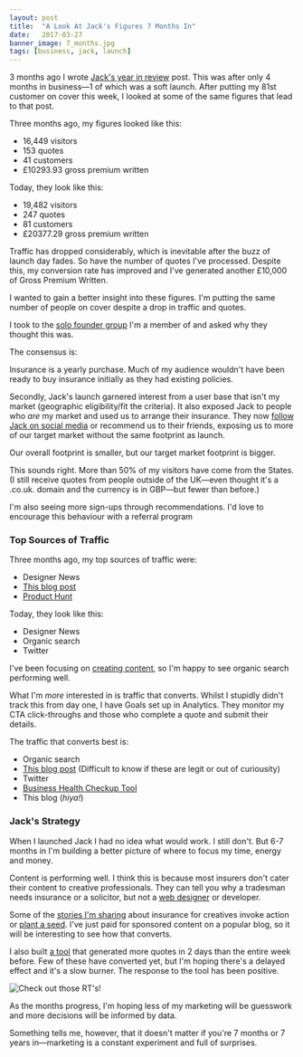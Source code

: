 ```yaml
---
layout: post
title:  "A Look At Jack's Figures 7 Months In"
date:   2017-03-27
banner_image: 7_months.jpg
tags: [business, jack, launch]
---
```

3 months ago I wrote <a href="/2016/12/16/jacks-year-in-review/">Jack's year in review</a> post. This was after only 4 months in business—1 of which was a soft launch. After putting my 81st customer on cover this week, I looked at some of the same figures that lead to that post.

Three months ago, my figures looked like this:

* 16,449 visitors
* 153 quotes
* 41 customers
* £10293.93 gross premium written

Today, they look like this:

* 19,482 visitors
* 247 quotes
* 81 customers
* £20377.29 gross premium written

Traffic has dropped considerably, which is inevitable after the buzz of launch day fades. So have the number of quotes I've processed. Despite this, my conversion rate has improved and I've generated another £10,000 of Gross Premium Written.

I wanted to gain a better insight into these figures. I'm putting the same number of people on cover despite a drop in traffic and quotes.

I took to the <a href="https://productpeople.club/">solo founder group</a> I'm a member of and asked why they thought this was.

The consensus is:

Insurance is a yearly purchase. Much of my audience wouldn't have been ready to buy insurance initially as they had existing policies.

Secondly, Jack's launch garnered interest from a user base that isn't my market (geographic eligibility/fit the criteria). It also exposed Jack to people who <em>are</em> my market and used us to arrange their insurance. They now <a href="https://twitter.com/_withjack">follow Jack on social media</a> or recommend us to their friends, exposing us to more of our target market without the same footprint as launch.

Our overall footprint is smaller, but our target market footprint is bigger.

This sounds right. More than 50% of my visitors have come from the States. (I still receive quotes from people outside of the UK—even thought it's a .co.uk. domain and the currency is in GBP—but fewer than before.)

I'm also seeing more sign-ups through recommendations. I'd love to encourage this behaviour with a referral program

<h3>Top Sources of Traffic</h3>

Three months ago, my top sources of traffic were:

* Designer News
* <a href="https://blog.prototypr.io/the-future-of-web-forms-4578485e1461#.hxsjcd77p">This blog post</a>
* <a href="https://www.producthunt.com/tech/jack-5">Product Hunt</a>

Today, they look like this:

* Designer News
* Organic search
* Twitter

I've been focusing on <a href="https://withjack.co.uk/blog">creating content</a>, so I'm happy to see organic search performing well.

What I'm _more_ interested in is traffic that converts. Whilst I stupidly didn't track this from day one, I have Goals set up in Analytics. They monitor my CTA click-throughs and those who complete a quote and submit their details.

The traffic that converts best is:

* Organic search
* <a href="https://blog.prototypr.io/the-future-of-web-forms-4578485e1461#.hxsjcd77p">This blog post</a> (Difficult to know if these are legit or out of curiousity)
* Twitter
* <a href="http://checkup.withjack.co.uk/">Business Health Checkup Tool</a>
* This blog (_hiya!_)

<h3>Jack's Strategy</h3>

When I launched Jack I had no idea what would work. I still don't. But 6-7 months in I'm building a better picture of where to focus my time, energy and money.

Content is performing well. I think this is because most insurers don't cater their content to creative professionals. They can tell you why a tradesman needs insurance or a solicitor, but not a <a href="https://withjack.co.uk/insurance-for-web-designers/">web designer</a> or developer.

Some of the <a href="https://withjack.co.uk/insurance/2017/03/21/4-horror-stories-about-creative-businesses-that-should-have-had-insurance.html">stories I'm sharing</a> about insurance for creatives invoke action or <a href="https://withjack.co.uk/insurance/2017/01/18/planting-the-insurance-seed.html">plant a seed</a>. I've just paid for sponsored content on a popular blog, so it will be interesting to see how that converts.

I also built <a href="https://whatinsurance.withjack.co.uk">a tool</a> that generated more quotes in 2 days than the entire week before. Few of these have converted yet, but I'm hoping there's a delayed effect and it's a slow burner. The response to the tool has been positive.

![Check out those RT's!](http://iamashley.co.uk/images/posts/twitter_tool_reaction.jpg)

As the months progress, I'm hoping less of my marketing will be guesswork and more decisions will be informed by data.

Something tells me, however, that it doesn't matter if you're 7 months or 7 years in—marketing is a constant experiment and full of surprises.